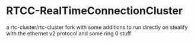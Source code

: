 # RTCC-RealTimeConnectionCluster
a rtc-cluster/rtc-cluster fork with some additions to run directly on stealify with the ethernet v2 protocol and some ring 0 stuff 

